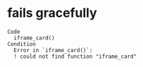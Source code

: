 # fails gracefully

    Code
      iframe_card()
    Condition
      Error in `iframe_card()`:
      ! could not find function "iframe_card"

